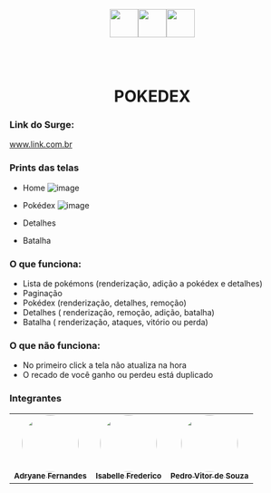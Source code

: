 <p align='center'><img src='https://user-images.githubusercontent.com/77753437/115879372-f79af080-a41f-11eb-9d6b-58799c227e2c.png' width="50" /><img src='https://user-images.githubusercontent.com/77753437/115879375-f8cc1d80-a41f-11eb-875c-aac84312f0ac.png' width="50" /><img src='https://user-images.githubusercontent.com/77753437/115879378-f8cc1d80-a41f-11eb-8ba7-ca1756872043.png' width="50" /></p>
<br /><br />
<h1 align='center'>POKEDEX</h1>

### Link do Surge:  
www.link.com.br 

### Prints das telas
- Home
![image](https://user-images.githubusercontent.com/76170319/115942304-f699ab80-a47f-11eb-9a54-46ab00a61de0.png)

- Pokédex
![image](https://user-images.githubusercontent.com/76170319/115942328-129d4d00-a480-11eb-9a38-c14dd9d582e1.png)

- Detalhes

- Batalha

### O que funciona: 
- Lista de pokémons (renderização, adição a pokédex e detalhes)
- Paginação
- Pokédex (renderização, detalhes, remoção)
- Detalhes ( renderização, remoção, adição, batalha)
- Batalha ( renderização, ataques, vitório ou perda) 

### O que não funciona: 
- No primeiro click a tela não atualiza na hora
- O recado de você ganho ou perdeu está duplicado

### Integrantes
<table>
  <tr style="border: none;">
    <td align="center"><a href="https://github.com/adryanefernandes"><img style="border-radius: 50%;" src="https://avatars.githubusercontent.com/u/76170319?s=400&u=c79a37b29d25709e380c64ae9d9432b35f72638e&v=4" width="100px;" alt=""/><br /><sub><b>Adryane Fernandes</b></sub></a><br />
    <td align="center"><a href="https://github.com/IsabelleFrederico"><img style="border-radius: 50%;" src="https://avatars.githubusercontent.com/u/77753437?v=4" width="100px;" alt=""/><br /><sub><b>Isabelle Frederico</b></sub></a><br />
    <td align="center"><a href="https://github.com/pedrovitors"><img style="border-radius: 50%;" src="https://avatars.githubusercontent.com/u/77745664?v=4" width="100px;" alt=""/><br /><sub><b>Pedro Vitor de Souza</b></sub></a><br />
  </tr>
</table>
